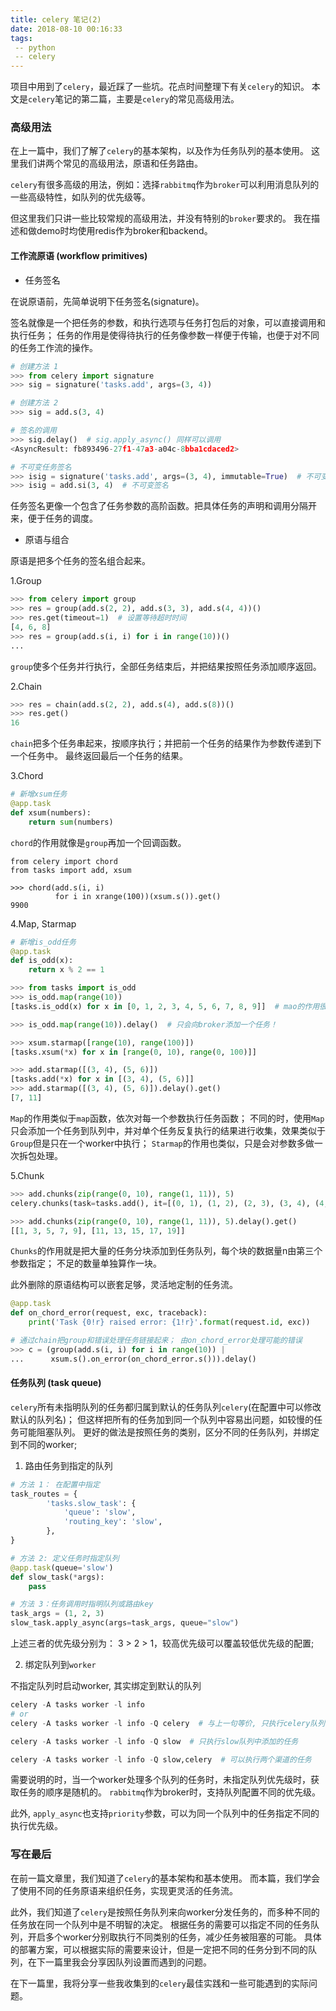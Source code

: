 ```yaml
---
title: celery 笔记(2)
date: 2018-08-10 00:16:33
tags:
 -- python
 -- celery
---
```


项目中用到了`celery`，最近踩了一些坑。花点时间整理下有关`celery`的知识。
本文是`celery`笔记的第二篇，主要是`celery`的常见高级用法。

<!--more-->


### 高级用法

在上一篇中，我们了解了`celery`的基本架构，以及作为任务队列的基本使用。
这里我们讲两个常见的高级用法，原语和任务路由。

`celery`有很多高级的用法，例如：选择`rabbitmq`作为`broker`可以利用消息队列的一些高级特性，如队列的优先级等。

但这里我们只讲一些比较常规的高级用法，并没有特别的`broker`要求的。
我在描述和做demo时均使用redis作为broker和backend。

#### 工作流原语 (workflow primitives)

* 任务签名

在说原语前，先简单说明下任务签名(signature)。

签名就像是一个把任务的参数，和执行选项与任务打包后的对象，可以直接调用和执行任务；
任务的作用是使得待执行的任务像参数一样便于传输，也便于对不同的任务工作流的操作。

```python
# 创建方法 1
>>> from celery import signature
>>> sig = signature('tasks.add', args=(3, 4))

# 创建方法 2
>>> sig = add.s(3, 4)

# 签名的调用
>>> sig.delay()  # sig.apply_async() 同样可以调用
<AsyncResult: fb893496-27f1-47a3-a04c-8bba1cdaced2>

# 不可变任务签名
>>> isig = signature('tasks.add', args=(3, 4), immutable=True)  # 不可变签名绑定的任务数据不可更改
>>> isig = add.si(3, 4)  # 不可变签名
```

任务签名更像一个包含了任务参数的高阶函数。把具体任务的声明和调用分隔开来，便于任务的调度。

* 原语与组合

原语是把多个任务的签名组合起来。

1.Group
``` python
>>> from celery import group
>>> res = group(add.s(2, 2), add.s(3, 3), add.s(4, 4))()
>>> res.get(timeout=1)  # 设置等待超时时间
[4, 6, 8]
>>> res = group(add.s(i, i) for i in range(10))()
...
```
`group`使多个任务并行执行，全部任务结束后，并把结果按照任务添加顺序返回。

2.Chain
```python
>>> res = chain(add.s(2, 2), add.s(4), add.s(8))()
>>> res.get()
16
```
`chain`把多个任务串起来，按顺序执行；并把前一个任务的结果作为参数传递到下一个任务中。
最终返回最后一个任务的结果。

3.Chord

```tasks.py
# 新增xsum任务
@app.task
def xsum(numbers):
    return sum(numbers)
```

`chord`的作用就像是`group`再加一个回调函数。
```
from celery import chord
from tasks import add, xsum

>>> chord(add.s(i, i)
          for i in xrange(100))(xsum.s()).get()
9900
```

4.Map, Starmap

```python
# 新增is_odd任务
@app.task
def is_odd(x):
	return x % 2 == 1
```

```python
>>> from tasks import is_odd
>>> is_odd.map(range(10))
[tasks.is_odd(x) for x in [0, 1, 2, 3, 4, 5, 6, 7, 8, 9]]  # mao的作用很明显了，将每一项作为参数调用任务

>>> is_odd.map(range(10)).delay()  # 只会向broker添加一个任务！

>>> xsum.starmap([range(10), range(100)])
[tasks.xsum(*x) for x in [range(0, 10), range(0, 100)]]

>>> add.starmap([(3, 4), (5, 6)])
[tasks.add(*x) for x in [(3, 4), (5, 6)]]
>>> add.starmap([(3, 4), (5, 6)]).delay().get()
[7, 11]
```

`Map`的作用类似于`map`函数，依次对每一个参数执行任务函数；
不同的时，使用`Map`只会添加一个任务到队列中，并对单个任务反复执行的结果进行收集，效果类似于`Group`但是只在一个worker中执行；
`Starmap`的作用也类似，只是会对参数多做一次拆包处理。

5.Chunk

```python
>>> add.chunks(zip(range(0, 10), range(1, 11)), 5)
celery.chunks(task=tasks.add(), it=[(0, 1), (1, 2), (2, 3), (3, 4), (4, 5), (5, 6), (6, 7), (7, 8), (8, 9), (9, 10)], n=5)

>>> add.chunks(zip(range(0, 10), range(1, 11)), 5).delay().get()
[[1, 3, 5, 7, 9], [11, 13, 15, 17, 19]]
```

`Chunks`的作用就是把大量的任务分块添加到任务队列，每个块的数据量n由第三个参数指定；
不足的数量单独算作一块。

此外删除的原语结构可以嵌套足够，灵活地定制的任务流。

```python
@app.task
def on_chord_error(request, exc, traceback):
    print('Task {0!r} raised error: {1!r}'.format(request.id, exc))

# 通过chain把group和错误处理任务链接起来； 由on_chord_error处理可能的错误
>>> c = (group(add.s(i, i) for i in range(10)) |
...      xsum.s().on_error(on_chord_error.s())).delay()
```

#### 任务队列 (task queue)

`celery`所有未指明队列的任务都归属到默认的任务队列`celery`(在配置中可以修改默认的队列名)；
但这样把所有的任务加到同一个队列中容易出问题，如较慢的任务可能阻塞队列。
更好的做法是按照任务的类别，区分不同的任务队列，并绑定到不同的worker;

1. 路由任务到指定的队列

```python
# 方法 1： 在配置中指定
task_routes = {
        'tasks.slow_task': {
            'queue': 'slow',
            'routing_key': 'slow',
        },
}

# 方法 2: 定义任务时指定队列
@app.task(queue='slow')
def slow_task(*args):
	pass

# 方法 3：任务调用时指明队列或路由key
task_args = (1, 2, 3)
slow_task.apply_async(args=task_args, queue="slow")
```

上述三者的优先级分别为： 3 > 2 > 1，较高优先级可以覆盖较低优先级的配置;

2. 绑定队列到`worker`

不指定队列时启动worker, 其实绑定到默认的队列
```python
celery -A tasks worker -l info
# or
celery -A tasks worker -l info -Q celery  # 与上一句等价, 只执行celery队列中的任务

celery -A tasks worker -l info -Q slow  # 只执行slow队列中添加的任务

celery -A tasks worker -l info -Q slow,celery  # 可以执行两个渠道的任务
```

需要说明的时，当一个worker处理多个队列的任务时，未指定队列优先级时，获取任务的顺序是随机的。
`rabbitmq`作为broker时，支持队列配置不同的优先级。

此外, `apply_async`也支持`priority`参数，可以为同一个队列中的任务指定不同的执行优先级。

### 写在最后

在前一篇文章里，我们知道了`celery`的基本架构和基本使用。
而本篇，我们学会了使用不同的任务原语来组织任务，实现更灵活的任务流。

此外，我们知道了`celery`是按照任务队列来向worker分发任务的，而多种不同的任务放在同一个队列中是不明智的决定。
根据任务的需要可以指定不同的任务队列，开启多个worker分别取执行不同类别的任务，减少任务被阻塞的可能。
具体的部署方案，可以根据实际的需要来设计，但是一定把不同的任务分到不同的队列，在下一篇里我会分享因队列设置而遇到的问题。

在下一篇里，我将分享一些我收集到的`celery`最佳实践和一些可能遇到的实际问题。

